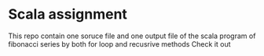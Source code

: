 # Scala assignment
This repo contain one soruce file and one output file of the scala program of fibonacci series 
by both for loop and recusrive methods
Check it out